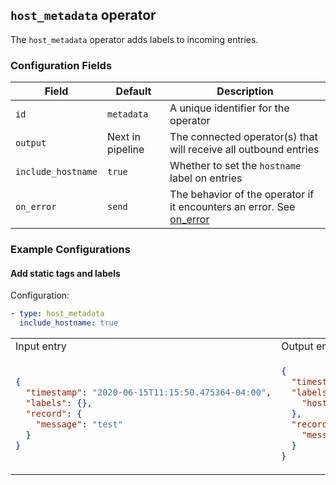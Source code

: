 ## `host_metadata` operator

The `host_metadata` operator adds labels to incoming entries.

### Configuration Fields

| Field              | Default          | Description                                                                                     |
| ---                | ---              | ---                                                                                             |
| `id`               | `metadata`       | A unique identifier for the operator                                                            |
| `output`           | Next in pipeline | The connected operator(s) that will receive all outbound entries                                |
| `include_hostname` | `true`           | Whether to set the `hostname` label on entries                                                  |
| `on_error`         | `send`           | The behavior of the operator if it encounters an error. See [on_error](/docs/types/on_error.md) |

### Example Configurations

#### Add static tags and labels

Configuration:
```yaml
- type: host_metadata
  include_hostname: true
```

<table>
<tr><td> Input entry </td> <td> Output entry </td></tr>
<tr>
<td>

```json
{
  "timestamp": "2020-06-15T11:15:50.475364-04:00",
  "labels": {},
  "record": {
    "message": "test"
  }
}
```

</td>
<td>

```json
{
  "timestamp": "2020-06-15T11:15:50.475364-04:00",
  "labels": {
    "hostname": "my_host"
  },
  "record": {
    "message": "test"
  }
}
```

</td>
</tr>
</table>
